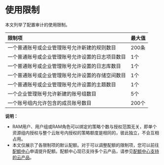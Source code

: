 # 使用限制

本文列举了配置审计的使用限制。

|限制项|最大值|
|:--|:--|
|一个普通账号或企业管理账号允许新建的规则数目|200条|
|一个普通账号或企业管理账号允许设置的日志项目数目|1个|
|一个普通账号或企业管理账号允许设置的日志库数目|1个|
|一个普通账号或企业管理账号允许设置的存储空间数目|1个|
|一个普通账号或企业管理账号允许设置的主题数目|1个|
|一个企业管理账号允许新建的账号组数目|5个|
|一个账号组内允许包含的成员账号数目|200个|

**说明：**

-   RAM用户、用户组或RAM角色可以绑定的策略个数与授权范围无关，即单个资源组内授权与整个云账号内授权的策略额度是相同的，彼此独立，不会互相占用。
-   本文仅展示了各限制项的默认配额。对于可以调整配额的限制项，您可以前往[配额中心](https://quotas.console.aliyun.com)申请提升配额。配额中心现已支持多个云产品，请参见[配额中心支持的云产品]()。

